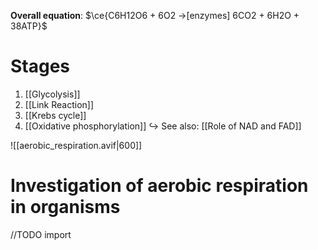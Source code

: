 **Overall equation**:
$\ce{C6H12O6 + 6O2 ->[enzymes] 6CO2 + 6H2O + 38ATP}$

# Stages
1. [[Glycolysis]]
2. [[Link Reaction]]
3. [[Krebs cycle]]
4. [[Oxidative phosphorylation]]
↪ See also: [[Role of NAD and FAD]]

![[aerobic_respiration.avif|600]]

# Investigation of aerobic respiration in organisms
//TODO import

